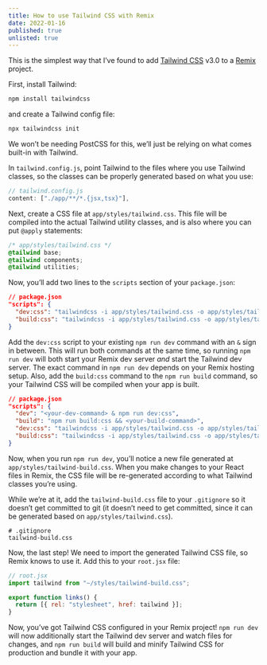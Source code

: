 ```yaml
---
title: How to use Tailwind CSS with Remix
date: 2022-01-16
published: true
unlisted: true
---
```


This is the simplest way that I’ve found to add [Tailwind CSS](https://tailwindcss.com) v3.0 to a [Remix](https://remix.run) project.

First, install Tailwind:

```sh
npm install tailwindcss
```

and create a Tailwind config file:

```sh
npx tailwindcss init
```

We won’t be needing PostCSS for this, we’ll just be relying on what comes built-in with Tailwind.

In `tailwind.config.js`, point Tailwind to the files where you use Tailwind classes, so the classes can be properly generated based on what you use:

```js
// tailwind.config.js
content: ["./app/**/*.{jsx,tsx}"],
```

Next, create a CSS file at `app/styles/tailwind.css`. This file will be compiled into the actual Tailwind utility classes, and is also where you can put `@apply` statements:

```css
/* app/styles/tailwind.css */
@tailwind base;
@tailwind components;
@tailwind utilities;
```

Now, you’ll add two lines to the `scripts` section of your `package.json`:

```json
// package.json
"scripts": {
  "dev:css": "tailwindcss -i app/styles/tailwind.css -o app/styles/tailwind-build.css --watch",
  "build:css": "tailwindcss -i app/styles/tailwind.css -o app/styles/tailwind-build.css --minify"
}
```

Add the `dev:css` script to your existing `npm run dev` command with an `&` sign in between. This will run both commands at the same time, so running `npm run dev` will both start your Remix dev server _and_ start the Tailwind dev server. The exact command in `npm run dev` depends on your Remix hosting setup. Also, add the `build:css` command to the `npm run build` command, so your Tailwind CSS will be compiled when your app is built.

```json
// package.json
"scripts": {
  "dev": "<your-dev-command> & npm run dev:css",
  "build": "npm run build:css && <your-build-command>",
  "dev:css": "tailwindcss -i app/styles/tailwind.css -o app/styles/tailwind-build.css --watch",
  "build:css": "tailwindcss -i app/styles/tailwind.css -o app/styles/tailwind-build.css --minify"
}
```

Now, when you run `npm run dev`, you’ll notice a new file generated at `app/styles/tailwind-build.css`. When you make changes to your React files in Remix, the CSS file will be re-generated according to what Tailwind classes you’re using.

While we’re at it, add the `tailwind-build.css` file to your `.gitignore` so it doesn’t get committed to git (it doesn’t need to get committed, since it can be generated based on `app/styles/tailwind.css`).

```
# .gitignore
tailwind-build.css
```

Now, the last step! We need to import the generated Tailwind CSS file, so Remix knows to use it. Add this to your `root.jsx` file:

```javascript
// root.jsx
import tailwind from "~/styles/tailwind-build.css";

export function links() {
  return [{ rel: "stylesheet", href: tailwind }];
}
```

Now, you’ve got Tailwind CSS configured in your Remix project! `npm run dev` will now additionally start the Tailwind dev server and watch files for changes, and `npm run build` will build and minify Tailwind CSS for production and bundle it with your app.
